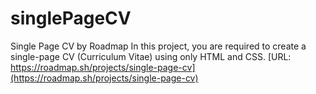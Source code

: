 # singlePageCV
Single Page CV by Roadmap
In this project, you are required to create a single-page CV (Curriculum Vitae) using only HTML and CSS. 
[URL: https://roadmap.sh/projects/single-page-cv](https://roadmap.sh/projects/single-page-cv)

